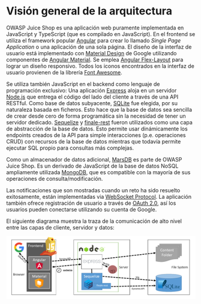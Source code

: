 # Visión general de la arquitectura

OWASP Juice Shop es una aplicación web puramente implementada
en JavaScript y TypeScript (que es compilado en JavaScript). En el
frontend se utiliza el framework popular [Angular](https://angular.io/)
para crear lo llamado _Single Page Application_ o una aplicación de una 
sola página. El diseño de la interfaz de usuario está implementado con 
[Material Design](https://material.io/) de Google utilizando componentes 
de [Angular Material](https://material.angular.io/). Se emplea 
[Angular Flex-Layout](https://github.com/angular/flex-layout)
para lograr un diseño responsivo. Todos los iconos encontrados en la 
interfaz de usuario provienen de la librería [Font Awesome](https://fontawesome.com).

Se utiliza también JavaScript en el backend como lenguaje de programación
exclusivo: Una aplicación [Express](http://expressjs.com) aloja en un 
servidor [Node.js](https://nodejs.org) que entrega el código del lado 
del cliente a través de una API RESTful. Como base de datos subyacente,
[SQLite](https://www.sqlite.org) fue elegida, por su naturaleza basada
en ficheros. Esto hace que la base de datos sea sencilla de crear desde
cero de forma programática sin la necesidad de tener un servidor dedicado.
[Sequelize](http://docs.sequelizejs.com) y
[finale-rest](https://www.npmjs.com/package/finale-rest) fueron utilizados como
una capa de abstracción de la base de datos. Esto permite usar dinámicamente
los endpoints creados de la API para simple interacciones (p.e. operaciones 
CRUD) con recursos de la base de datos mientras que todavía permite ejecutar
SQL propio para consultas más complejas.

Como un almacenador de datos adicional, [MarsDB](https://github.com/c58/marsdb)
es parte de OWASP Juice Shop. Es un derivado de JavaScript de la base de
datos NoSQL ampliamente utilizada [MongoDB](https://www.mongodb.com), que
es compatible con la mayoría de sus operaciones de consulta/modificación.

Las notificaciones que son mostradas cuando un reto ha sido resuelto 
exitosamente, están implementadas via 
[WebSocket Protocol](https://tools.ietf.org/html/rfc6455).
La aplicación también ofrece registración de usuario a través de 
[OAuth 2.0](https://oauth.net/2/), así los usuarios pueden conectarse
utilizando su cuenta de Google.

El siguiente diagrama muestra la traza de la comunicación de alto 
nivel entre las capas de cliente, servidor y datos:

![Architecture overview diagram](img/architecture-diagram.png)
